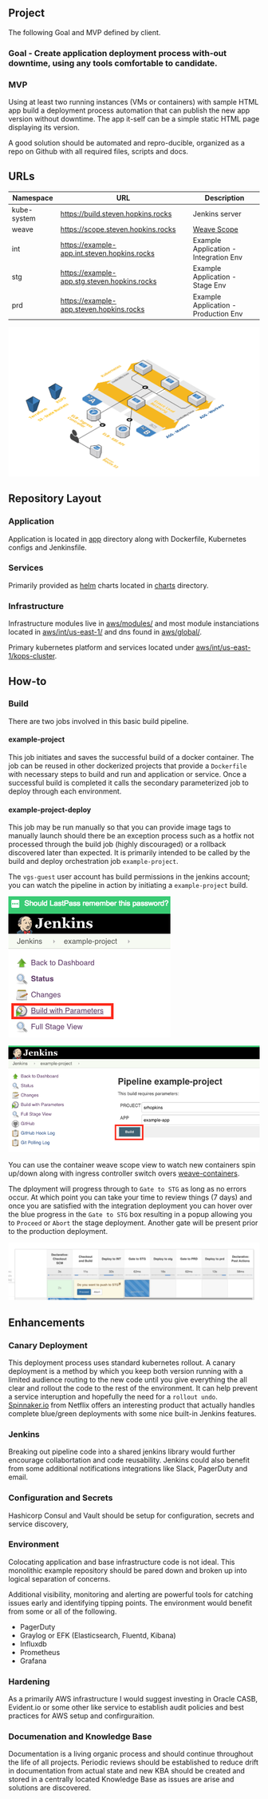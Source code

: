 Project
---
The following Goal and MVP defined by client.

### Goal - Create application deployment process with-out downtime, using any tools comfortable to candidate.

### MVP
Using at least two running instances (VMs or containers) with sample HTML app build a deployment process automation that can publish the new app version without downtime. The app it-self can be a simple static HTML page displaying its version.

A good solution should be automated and repro-ducible, organized as a repo on Github with all required files, scripts and docs.

## URLs

| Namespace        | URL        | Description |
| ------------- |-------------| -----------|
| kube-system | https://build.steven.hopkins.rocks | Jenkins server |
| weave       | https://scope.steven.hopkins.rocks | [Weave Scope](https://www.weave.works/oss/scope/) |
| int         | https://example-app.int.steven.hopkins.rocks | Example Application - Integration Env |
| stg         | https://example-app.stg.steven.hopkins.rocks | Example Application - Stage Env |
| prd         | https://example-app.steven.hopkins.rocks | Example Application - Production Env |

![AWS Infrastructure](aws-diagram.png "AWS Infrastructure")

## Repository Layout
### Application

Application is located in [app](app/) directory along with Dockerfile, Kubernetes configs and Jenkinsfile.

### Services

Primarily provided as [helm](https://github.com/kubernetes/helm) charts located in [charts](aws/int/us-east-1/kops-cluster/services/charts/) directory.  

### Infrastructure

Infrastructure modules live in [aws/modules/](aws/modules/) and most module instanciations located in [aws/int/us-east-1/](aws/int/us-east-1/) and dns found in [aws/global/](aws/global/). 

Primary kubernetes platform and services located under [aws/int/us-east-1/kops-cluster](aws/int/us-east-1/kops-cluster).

## How-to

### Build

There are two jobs involved in this basic build pipeline.

#### example-project
This job initiates and saves the successful build of a docker container. The job can be reused in other dockerized projects that provide a `Dockerfile` with necessary steps to build and run and application or service. Once a successful build is completed it calls the secondary parameterized job to deploy through each environment. 

#### example-project-deploy
This job may be run manually so that you can provide image tags to manually launch should there be an exception process such as a hotfix not processed through the build job (highly discouraged) or a rollback discovered later than expected. It is primarily intended to be called by the build and deploy orchestration job `example-project`.

The `vgs-guest` user account has build permissions in the jenkins account; you can watch the pipeline in action by initiating a `example-project` build.

![STG Gate](build.png "STG Gate")

![STG Gate](build-with-params.png "STG Gate")

You can use the container weave scope view to watch new containers spin up/down along with ingress controller switch overs [weave-containers](https://scope.steven.hopkins.rocks/#!/state/{"topologyId":"containers"}).

The dployment will progress through to `Gate to STG` as long as no errors occur. At which point you can take your time to review things (7 days) and once you are satisfied with the integration deployment you can hover over the blue progress in the `Gate to STG` box resulting in a popup allowing you to `Proceed` or `Abort` the stage deployment. Another gate will be present prior to the production deployment.

![STG Gate](stg-gate.png "STG Gate")

## Enhancements

### Canary Deployment
This deployment process uses standard kubernetes rollout. A canary deployment is a method by which you keep both version running with a limited audience routing to the new code until you give everything the all clear and rollout the code to the rest of the environment. It can help prevent a service interuption and hopefully the need for a `rollout undo`. [Spinnaker.io](https://www.spinnaker.io) from Netflix offers an interesting product that actually handles complete blue/green deployments with some nice built-in Jenkins features.

### Jenkins 
Breaking out pipeline code into a shared jenkins library would further encourage collabortation and code reusability. Jenkins could also benefit from some additional notifications integrations like Slack, PagerDuty and email.

### Configuration and Secrets
Hashicorp Consul and Vault should be setup for configuration, secrets and service discovery, 

### Environment
Colocating application and base infrastructure code is not ideal. This monolithic example repository should be pared down and broken up into logical separation of concerns. 

Additional visibility, monitoring and alerting are powerful tools for catching issues early and identifying tipping points. The environment would benefit from some or all of the following.

 * PagerDuty
 * Graylog or EFK (Elasticsearch, Fluentd, Kibana)
 * Influxdb
 * Prometheus
 * Grafana

### Hardening
As a primarily AWS infrastructure I would suggest investing in Oracle CASB, Evident.io or some other like service to establish audit policies and best practices for AWS setup and confirguraition.

### Documenation and Knowledge Base
Documentation is a living organic process and should continue throughout the life of all projects. Periodic reviews should be established to reduce drift in documentation from actual state and new KBA should be created and stored in a centrally located Knowledge Base as issues are arise and solutions are discovered. 